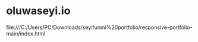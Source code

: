 # oluwaseyi.io
file:///C:/Users/PC/Downloads/seyifunmi%20portfolio/responsive-portfolio-main/index.html
